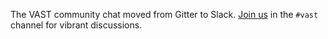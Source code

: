 The VAST community chat moved from Gitter to Slack. [Join
us](http://slack.tenzir.com) in the `#vast` channel for vibrant discussions.
